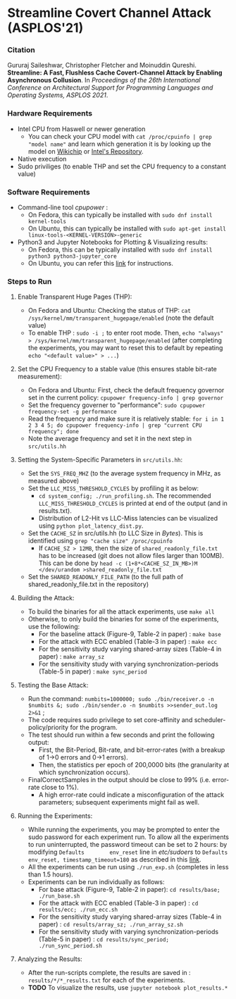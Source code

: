 # Streamline Covert Channel Attack (ASPLOS'21)

### Citation  
Gururaj Saileshwar, Christopher Fletcher and Moinuddin Qureshi. **Streamline: A Fast, Flushless Cache Covert-Channel Attack by Enabling Asynchronous Collusion**. In _Proceedings of the 26th International Conference on Architectural Support for Programming Languages and Operating Systems, ASPLOS 2021_.

### Hardware Requirements
* Intel CPU from Haswell or newer generation
    * You can check your CPU model with `cat /proc/cpuinfo | grep "model name"` and learn which generation it is by looking up the model on [Wikichip](http://wikichip.org) or [Intel's Repository](https://ark.intel.com).
* Native execution
* Sudo priviliges (to enable THP and set the CPU frequency to a constant value)  
  
### Software Requirements
* Command-line tool *cpupower* :
    * On Fedora, this can typically be installed with `sudo dnf install kernel-tools`
    * On Ubuntu, this can typically be installed with `sudo apt-get install linux-tools-<KERNEL-VERSION>-generic`
* Python3 and Jupyter Notebooks for Plotting & Visualizing results:
    * On Fedora, this can be typically installed with `sudo dnf install python3 python3-jupyter_core`
    * On Ubuntu, you can refer this [link](https://www.digitalocean.com/community/tutorials/how-to-set-up-jupyter-notebook-with-python-3-on-ubuntu-18-04) for instructions.
    
### Steps to Run

1. Enable Transparent Huge Pages (THP):
   - On Fedora and Ubuntu: Checking the status of THP: `cat /sys/kernel/mm/transparent_hugepage/enabled`   (note the default value)
   - To enable THP : `sudo -i ;` to enter root mode. Then, `echo "always" > /sys/kernel/mm/transparent_hugepage/enabled` (after completing the experiments, you may want to reset this to default by repeating `echo "<default value>" > ...`)

2. Set the CPU Frequency to a stable value (this ensures stable bit-rate measurement):
   - On Fedora and Ubuntu: First, check the default frequency governor set in the current policy: `cpupower frequency-info | grep governor`
   - Set the frequency governer to "performance":  `sudo cpupower frequency-set -g performance`
   - Read the frequency and make sure it is relatively stable: `for i in 1 2 3 4 5; do cpupower frequency-info | grep "current CPU frequency"; done`
   - Note the average frequency and set it in the next step in `src/utils.hh`

3. Setting the System-Specific Parameters in `src/utils.hh`:
   - Set the `SYS_FREQ_MHZ` (to the average system frequency in MHz, as measured above)
   - Set the `LLC_MISS_THRESHOLD_CYCLES` by profiling it as below: 
       - `cd system_config; ./run_profiling.sh`. The recommended `LLC_MISS_THRESHOLD_CYCLES` is printed at end of the output (and in results.txt).
       - Distribution of L2-Hit vs LLC-Miss latencies can be visualized using `python plot_latency_dist.py`.  
   - Set the `CACHE_SZ` in src/utils.hh (to LLC Size in _Bytes_). This is identified using `grep "cache size" /proc/cpuinfo`
       - If `CACHE_SZ > 12MB`, then the size of `shared_readonly_file.txt` has to be increased (git does not allow files larger than 100MB). This can be done by `head -c (1+8*<CACHE_SZ_IN_MB>)M </dev/urandom >shared_readonly_file.txt`
   - Set the `SHARED_READONLY_FILE_PATH` (to the full path of shared_readonly_file.txt in the repository)
   
4. Building the Attack:
   - To build the binaries for all the attack experiments, use `make all`
   - Otherwise, to only build the binaries for some of the experiments, use the following:
       - For the baseline attack (Figure-9, Table-2 in paper) : `make base`
       - For the attack with ECC enabled (Table-3 in paper) : `make ecc`
       - For the sensitivity study varying shared-array sizes (Table-4 in paper) : `make array_sz`
       - For the sensitivity study with varying synchronization-periods (Table-5 in paper) : `make sync_period`

5. Testing the Base Attack:
   - Run the command: `numbits=1000000; sudo ./bin/receiver.o -n $numbits &; sudo ./bin/sender.o -n $numbits >>sender_out.log 2>&1` ;
   - The code requires sudo privilege to set core-affinity and scheduler-policy/priority for the program.
   - The test should run within a few seconds and print the following output:
       - First, the Bit-Period, Bit-rate, and bit-error-rates (with a breakup of 1->0 errors and 0->1 errors).
       - Then, the statistics per epoch of 200,0000 bits (the granularity at which synchronization occurs).
   - FinalCorrectSamples in the output should be close to 99% (i.e. error-rate close to 1%).
       - A high error-rate could indicate a misconfiguration of the attack parameters; subsequent experiments might fail as well.  
   
5. Running the Experiments:
   - While running the experiments, you may be prompted to enter the sudo password for each experiment run. To allow all the experiments to run uninterrupted, the password timeout can be set to 2 hours: by modifying `Defaults        env_reset` line in _etc/sudoers_ to `Defaults        env_reset, timestamp_timeout=180` as described in this [link](https://www.tecmint.com/set-sudo-password-timeout-session-longer-linux/).
   - All the experiments can be run using `./run_exp.sh` (completes in less than 1.5 hours).
   - Experiments can be run individually as follows:
       - For base attack (Figure-9, Table-2 in paper): `cd results/base; ./run_base.sh`
       - For the attack with ECC enabled (Table-3 in paper) : `cd results/ecc; ./run_ecc.sh`
       - For the sensitivity study varying shared-array sizes (Table-4 in paper) : `cd results/array_sz; ./run_array_sz.sh`
       - For the sensitivity study with varying synchronization-periods (Table-5 in paper) : `cd results/sync_period; ./run_sync_period.sh`

6. Analyzing the Results:
   - After the run-scripts complete, the results are saved in : `results/*/*_results.txt` for each of the experiments.
   - **TODO** To visualize the results, use `jupyter notebook plot_results.*`